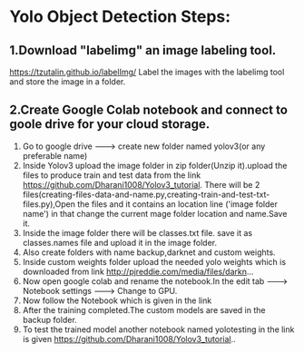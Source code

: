 # Yolo Object Detection Steps:


## 1.Download "labelimg" an image labeling tool.
https://tzutalin.github.io/labelImg/
Label the images with the labelimg tool and store the image in a folder.




## 2.Create Google Colab notebook and connect to goole drive for your cloud storage.
1. Go to google drive ---> create new folder named yolov3(or any preferable name)
2. Inside Yolov3 upload the image folder in zip folder(Unzip it).upload the files to produce train and test data from the link https://github.com/Dharani1008/Yolov3_tutorial. There will be 2 files(creating-files-data-and-name.py,creating-train-and-test-txt-files.py),Open the files and it contains an location line ('image folder name') in that change the current mage folder location and name.Save it.
3. Inside the image folder there will be classes.txt file. save it as classes.names file and upload it in the image folder.
4. Also create folders with name backup,darknet and custom weights.
5. Inside custom weights folder upload the needed yolo weights which is downloaded from link http://pjreddie.com/media/files/darkn... 
6. Now open google colab and rename the notebook.In the edit tab ---> Notebook settings ---> Change to GPU.
7. Now follow the Notebook which is given in the link 
8. After the training completed.The custom models are saved in the backup folder.
9. To test the trained model another notebook named yolotesting in the link is given https://github.com/Dharani1008/Yolov3_tutorial..
